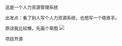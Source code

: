 这是一个人力资源管理系统

出发点：看了别人写个人力资源系统，也想写一个练练手。

原谅我比较懒，先画个草图
![](http://c.oooooo6.com/static/img/oa-arvo-flow.jpg)

项目开源